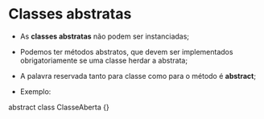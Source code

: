 # Classes abstratas

-   As **classes abstratas** não podem ser instanciadas;

-   Podemos ter métodos abstratos, que devem ser implementados obrigatoriamente se uma classe herdar a abstrata;

-   A palavra reservada tanto para classe como para o método é **abstract**;

-   Exemplo:

abstract class ClasseAberta {}
